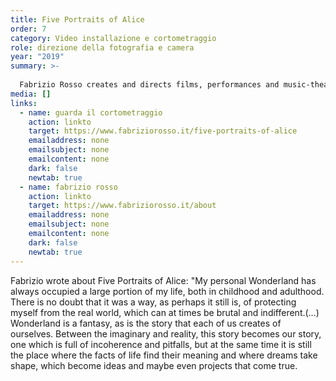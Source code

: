 ```yaml
---
title: Five Portraits of Alice
order: 7
category: Video installazione e cortometraggio
role: direzione della fotografia e camera
year: "2019"
summary: >-
  
  Fabrizio Rosso creates and directs films, performances and music-theatre. He studied music (piano/composition) at the conservatoires of Turin, Zürich, Lugano and film direction at the USC School of Cinematic Arts, Los Angeles (US). He collaborated with Karlheinz Stockhausen on several projects including the premiere of Sonntags-Abschied, the last piece of the LICHT cycle Operas.
media: []
links:
  - name: guarda il cortometraggio
    action: linkto
    target: https://www.fabriziorosso.it/five-portraits-of-alice
    emailaddress: none
    emailsubject: none
    emailcontent: none
    dark: false
    newtab: true
  - name: fabrizio rosso
    action: linkto
    target: https://www.fabriziorosso.it/about
    emailaddress: none
    emailsubject: none
    emailcontent: none
    dark: false
    newtab: true
---
```

Fabrizio wrote about Five Portraits of Alice: "My personal Wonderland has always occupied a large portion of my life, both in childhood and adulthood. There is no doubt that it was a way, as perhaps it still is, of protecting myself from the real world, which can at times be brutal and indifferent.(…) Wonderland is a fantasy, as is the story that each of us creates of ourselves. Between the imaginary and reality, this story becomes our story, one which is full of incoherence and pitfalls, but at the same time it is still the place where the facts of life find their meaning and where dreams take shape, which become ideas and maybe even projects that come true.
